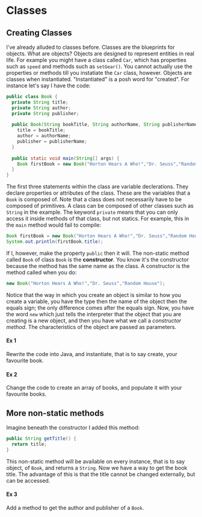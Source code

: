 Classes
===

## Creating Classes
I've already alluded to classes before. Classes are the blueprints for objects. What are objects? Objects are designed to represent entities in real life. For example you might have a class called `Car`, which has properties such as `speed` and methods such as `setGear()`. You cannot actually use the properties or methods till you instatiate the `Car` class, however. Objects are classes when instantiated. "Instantiated" is a posh word for "created". For instance let's say I have the code:

```java
public class Book {
  private String title;
  private String author;
  private String publisher;
 
  public Book(String bookTitle, String authorName, String publisherName) {
    title = bookTitle;
    author = authorName;
    publisher = publisherName;
  }
  
  public static void main(String[] args) {
    Book firstBook = new Book("Horton Hears A Who!","Dr. Seuss","Random House");
  }
}
```

The first three statements within the class are variable declerations. They declare properties or attributes of the class. These are the variables that a `Book` is composed of. Note that a class does not necessarily have to be composed of primitives. A class can be composed of other classes such as `String` in the example. The keyword `private` means that you can only access it inside methods of that class, but not statics. For example, this in the `main` method would fail to compile:

```java
Book firstBook = new Book("Horton Hears A Who!","Dr. Seuss","Random House");
System.out.println(firstBook.title);
```

If I, however, make the property `public` then it will. The non-static method called `Book` of class `Book` is the **constructor**. You know it's the constructor because the method has the same name as the class. A constructor is the method called when you do:

```java
new Book("Horton Hears A Who!","Dr. Seuss","Random House");
```

Notice that the way in which you create an object is similar to how you create a variable, you have the type then the name of the object then the equals sign; the only difference comes after the equals sign.  Now, you have the word `new` which just tells the interpreter that the object that you are creating is a new object, and then you have what we call a *constructor method*. The characteristics of the object are passed as parameters.

#### Ex 1 
Rewrite the code into Java, and instantiate, that is to say create, your favourite book.

#### Ex 2
Change the code to create an array of books, and populate it with your favourite books.

## More non-static methods
Imagine beneath the constructor I added this method:

```java
public String getTitle() {
  return title;
}
```

This non-static method will be available on every instance, that is to say object, of `Book`, and returns a `String`. Now we have a way to get the book title. The advantage of this is that the title cannot be changed externally, but can be accessed.

#### Ex 3
Add a method to get the author and publisher of a `Book`.
